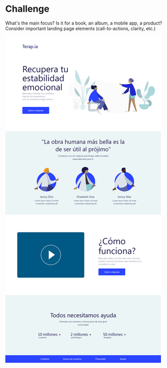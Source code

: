 # Challenge 

What's the main focus? Is it for a book, an album, a mobile app, a product? Consider important landing page elements (call-to-actions, clarity, etc.)

![landing-page](img/1.png)
